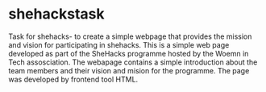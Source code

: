# shehackstask
Task for shehacks- to create a simple webpage that provides the mission and vision for participating in shehacks.
This is a simple web page developed as part of the SheHacks programme hosted by the Woemn in Tech assosciation. The webapage contains a simple introduction about the team members and their vision and mision for the programme. The page was developed by frontend tool HTML.
